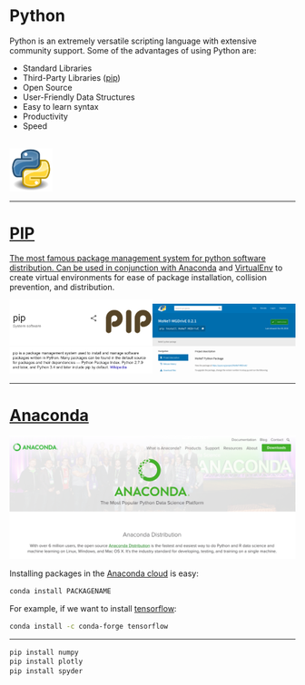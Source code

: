 # Python

Python is an extremely versatile scripting language with extensive community support. Some of the advantages of using Python are:

* Standard Libraries
* Third-Party Libraries ([pip](https://pypi.org/project/pip/))
* Open Source
* User-Friendly Data Structures
* Easy to learn syntax
* Productivity
* Speed

<br>
<a href="https://pypi.org/project/pip/"><img src="../media/logoP.png" width="15%">

<hr>

#  PIP

The most famous package management system for python software distribution. Can be used in conjunction with [Anaconda](https://www.anaconda.com/) and [VirtualEnv](https://virtualenv.pypa.io/en/latest/) to create virtual environments for ease of package installation, collision prevention, and distribution.

<a href="https://pypi.org/project/pip/"><img src="../media/pip01.png" width="50%"></a><a href="https://pypi.org/project/MoNeT-MGDrivE/"><img src="../media/pip02.png" width="50%"></a>

<hr>

#  [Anaconda](https://www.anaconda.com/download/)

![](../media/anaconda00.png)

Installing packages in the [Anaconda cloud](https://anaconda.org/anaconda/repo) is easy:

```bash
conda install PACKAGENAME
```

For example, if we want to install [tensorflow](https://www.tensorflow.org/):

```bash
conda install -c conda-forge tensorflow
```



<hr>

```bash
pip install numpy
pip install plotly
pip install spyder
```
